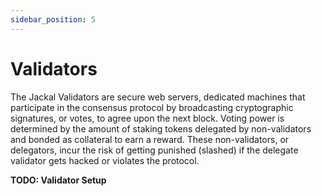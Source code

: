 ```yaml
---
sidebar_position: 5
---
```

# Validators
The Jackal Validators are secure web servers, dedicated machines that participate in the consensus protocol by broadcasting cryptographic signatures, or votes, to agree upon the next block. Voting power is determined by the amount of staking tokens delegated by non-validators and bonded as collateral to earn a reward. These non-validators, or delegators, incur the risk of getting punished (slashed) if the delegate validator gets hacked or violates the protocol.

__TODO: Validator Setup__



